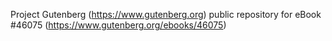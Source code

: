 Project Gutenberg (https://www.gutenberg.org) public repository for eBook #46075 (https://www.gutenberg.org/ebooks/46075)
